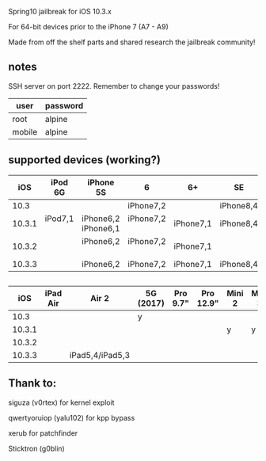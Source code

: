 Spring10 jailbreak for iOS 10.3.x

For 64-bit devices prior to the iPhone 7 (A7 - A9)

Made from off the shelf parts and shared research the jailbreak community!






## notes

SSH server on port 2222. Remember to change your passwords!

| user   | password |
| ---    | ---      |
| root   | alpine   |
| mobile | alpine   |


## supported devices (working?) 

| iOS     | iPod 6G | iPhone 5S         | 6           | 6+  | SE          | 6S          | 6S+ | build number |
| ---     | ---     | ---               | ----------- | --- | ---         | ---         | --- | ------------ |
| 10.3    |         |                   | iPhone7,2   |     | iPhone8,4   |             |     | 14E277       |
| 10.3.1  | iPod7,1       | iPhone6,2 iPhone6,1| iPhone7,2  | iPhone7,1 |iPhone8,4 | iPhone8,1   | iPhone8,2   | 14E304 |
| 10.3.2  |         | iPhone6,2         | iPhone7,2   | iPhone7,1 |          | iPhone8,1   | iPhone8,2   | 14F89        |
| 10.3.3  |         | iPhone6,2         | iPhone7,2   | iPhone7,1   | iPhone8,4   | iPhone8,1   | iPhone8,2   | 14G60        |

##  

| iOS     | iPad Air | Air 2 | 5G (2017) | Pro 9.7" | Pro 12.9" | Mini 2 | Mini 3 | Mini 4 |
| ---     | ---      | ---   | ---       | ---      | ---       | ---    | ---    | ---    |
| 10.3    |          |       | y         |          |           |        |        |        |
| 10.3.1  |          |       |           |          |           | y      | y      |        |
| 10.3.2  |          |       |           |          |           |        |        |        |
| 10.3.3  |          | iPad5,4/iPad5,3     |           |          |           |        |        |        |

## Thank to:

siguza (v0rtex) for kernel exploit

qwertyoruiop (yalu102) for kpp bypass 

xerub for patchfinder

Sticktron (g0blin)

##

&nbsp;


&nbsp;



<p align="center"> </p>
